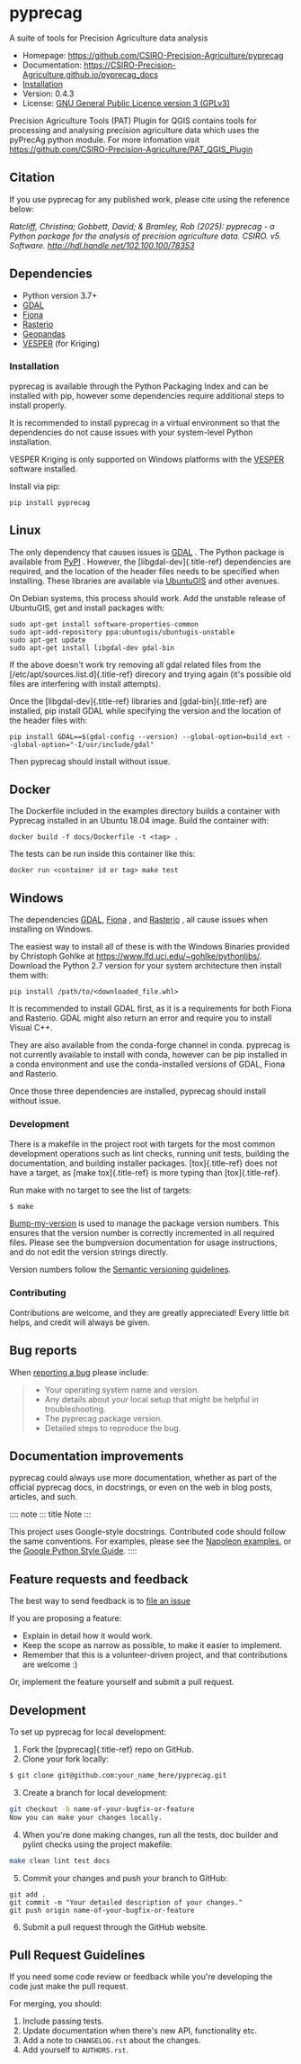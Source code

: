 # pyprecag

A suite of tools for Precision Agriculture data analysis

-   Homepage: <https://github.com/CSIRO-Precision-Agriculture/pyprecag>
-   Documentation:
    <https://CSIRO-Precision-Agriculture.github.io/pyprecag_docs>
-   [Installation](https://csiro-precision-agriculture.github.io/pyprecag_docs/installation.html#installation)
-   Version: 0.4.3
-   License: [GNU General Public Licence version 3
    (GPLv3)](https://github.com/CSIRO-Precision-Agriculture/pyprecag/blob/master/LICENSE)

Precision Agriculture Tools (PAT) Plugin for QGIS contains tools for
processing and analysing precision agriculture data which uses the
pyPrecAg python module. For more infomation visit
<https://github.com/CSIRO-Precision-Agriculture/PAT_QGIS_Plugin>

## Citation

If you use pyprecag for any published work, please cite using the
reference below:

*Ratcliff, Christina; Gobbett, David; & Bramley, Rob (2025): pyprecag -
a Python package for the analysis of precision agriculture data. CSIRO.
v5. Software. http://hdl.handle.net/102.100.100/78353*

## Dependencies

-   Python version 3.7+
-   [GDAL](https://www.gdal.org/)
-   [Fiona](https://fiona.readthedocs.io/en/stable/)
-   [Rasterio](https://rasterio.readthedocs.io/en/stable/)
-   [Geopandas](https://geopandas.org/en/stable/)
-   [VESPER](https://precision-agriculture.sydney.edu.au/resources/software/)
    (for Kriging)

### Installation

pyprecag is available through the Python Packaging Index and can be
installed with pip, however some dependencies require additional steps
to install properly.

It is recommended to install pyprecag in a virtual environment so that
the dependencies do not cause issues with your system-level Python
installation.

VESPER Kriging is only supported on Windows platforms with the
[VESPER](https://sydney.edu.au/agriculture/pal/software/vesper.shtml)
software installed.

Install via pip:

``` console
pip install pyprecag
```

## Linux

The only dependency that causes issues is [GDAL](https://www.gdal.org/)
. The Python package is available from
[PyPI](https://pypi.org/project/GDAL/) . However, the
[libgdal-dev]{.title-ref} dependencies are required, and the location of
the header files needs to be specified when installing. These libraries
are available via [UbuntuGIS](https://wiki.ubuntu.com/UbuntuGIS) and
other avenues.

On Debian systems, this process should work. Add the unstable release of
UbuntuGIS, get and install packages with:

``` console
sudo apt-get install software-properties-common
sudo apt-add-repository ppa:ubuntugis/ubuntugis-unstable
sudo apt-get update
sudo apt-get install libgdal-dev gdal-bin
```

If the above doesn\'t work try removing all gdal related files from the
[/etc/apt/sources.list.d]{.title-ref} direcory and trying again (it\'s
possible old files are interfering with install attempts).

Once the [libgdal-dev]{.title-ref} libraries and [gdal-bin]{.title-ref}
are installed, pip install GDAL while specifying the version and the
location of the header files with:

``` console
pip install GDAL==$(gdal-config --version) --global-option=build_ext --global-option="-I/usr/include/gdal"
```

Then pyprecag should install without issue.

## Docker

The Dockerfile included in the examples directory builds a container
with Pyprecag installed in an Ubuntu 18.04 image. Build the container
with:

``` console
docker build -f docs/Dockerfile -t <tag> .
```

The tests can be run inside this container like this:

``` console
docker run <container id or tag> make test
```

## Windows

The dependencies [GDAL](https://www.gdal.org/),
[Fiona](https://github.com/Toblerity/Fiona) , and
[Rasterio](https://github.com/mapbox/rasterio) , all cause issues when
installing on Windows.

The easiest way to install all of these is with the Windows Binaries
provided by Christoph Gohlke at
<https://www.lfd.uci.edu/~gohlke/pythonlibs/>. Download the Python 2.7
version for your system architecture then install them with:

``` console
pip install /path/to/<downloaded_file.whl>
```

It is recommended to install GDAL first, as it is a requirements for
both Fiona and Rasterio. GDAL might also return an error and require you
to install Visual C++.

They are also available from the conda-forge channel in conda. pyprecag
is not currently available to install with conda, however can be pip
installed in a conda environment and use the conda-installed versions of
GDAL, Fiona and Rasterio.

Once those three dependencies are installed, pyprecag should install
without issue.

### Development

There is a makefile in the project root with targets for the most common
development operations such as lint checks, running unit tests, building
the documentation, and building installer packages. [tox]{.title-ref}
does not have a target, as [make tox]{.title-ref} is more typing than
[tox]{.title-ref}.

Run make with no target to see the list of targets:

``` bash
$ make
```

[Bump-my-version](https://callowayproject.github.io/bump-my-version/) is
used to manage the package version numbers. This ensures that the
version number is correctly incremented in all required files. Please
see the bumpversion documentation for usage instructions, and do not
edit the version strings directly.

Version numbers follow the [Semantic versioning guidelines](semver.org).

### Contributing

Contributions are welcome, and they are greatly appreciated! Every
little bit helps, and credit will always be given.

## Bug reports

When [reporting a
bug](https://github.com/CSIRO-Precision-Agriculture/pyprecag/issues)
please include:

> -   Your operating system name and version.
> -   Any details about your local setup that might be helpful in
>     troubleshooting.
> -   The pyprecag package version.
> -   Detailed steps to reproduce the bug.

## Documentation improvements

pyprecag could always use more documentation, whether as part of the
official pyprecag docs, in docstrings, or even on the web in blog posts,
articles, and such.

:::: note
::: title
Note
:::

This project uses Google-style docstrings. Contributed code should
follow the same conventions. For examples, please see the [Napoleon
examples](http://sphinxcontrib-napoleon.readthedocs.org/en/latest/example_google.html),
or the [Google Python Style
Guide](https://github.com/google/styleguide/blob/gh-pages/pyguide.md).
::::

## Feature requests and feedback

The best way to send feedback is to [file an
issue](https://github.com/CSIRO-Precision-Agriculture/pyprecag/issues)

If you are proposing a feature:

-   Explain in detail how it would work.
-   Keep the scope as narrow as possible, to make it easier to
    implement.
-   Remember that this is a volunteer-driven project, and that
    contributions are welcome :)

Or, implement the feature yourself and submit a pull request.

## Development

To set up pyprecag for local development:

1.  Fork the [pyprecag]{.title-ref} repo on GitHub.
2.  Clone your fork locally:

``` bash
$ git clone git@github.com:your_name_here/pyprecag.git
```

3.  Create a branch for local development:

``` bash
git checkout -b name-of-your-bugfix-or-feature
Now you can make your changes locally.
```

4.  When you\'re done making changes, run all the tests, doc builder and
    pylint checks using the project makefile:

``` bash
make clean lint test docs
```

5.  Commit your changes and push your branch to GitHub:

``` console
git add .
git commit -m "Your detailed description of your changes."
git push origin name-of-your-bugfix-or-feature
```

6.  Submit a pull request through the GitHub website.

## Pull Request Guidelines

If you need some code review or feedback while you\'re developing the
code just make the pull request.

For merging, you should:

1.  Include passing tests.
2.  Update documentation when there\'s new API, functionality etc.
3.  Add a note to `CHANGELOG.rst` about the changes.
4.  Add yourself to `AUTHORS.rst`.
